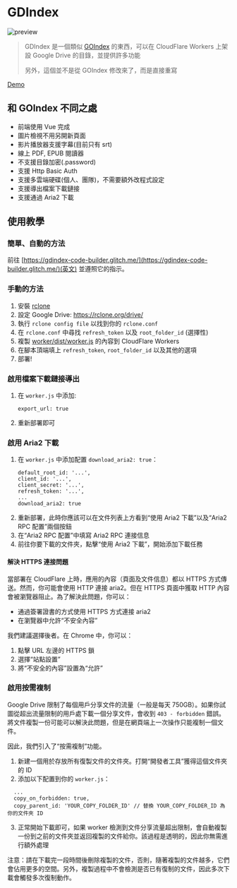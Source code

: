 # GDIndex

![preview](https://i.imgur.com/ENkZwCU.png)

> GDIndex 是一個類似 [GOIndex](https://github.com/donwa/goindex) 的東西，可以在 CloudFlare Workers 上架設 Google Drive 的目錄，並提供許多功能
>
> 另外，這個並不是從 GOIndex 修改來了，而是直接重寫

[Demo](https://gdindex-demo.maple3142.workers.dev/)

## 和 GOIndex 不同之處

-   前端使用 Vue 完成
-   圖片檢視不用另開新頁面
-   影片播放器支援字幕(目前只有 srt)
-   線上 PDF, EPUB 閱讀器
-   不支援目錄加密(.password)
-   支援 Http Basic Auth
-   支援多雲端硬碟(個人、團隊)，不需要額外改程式設定
-   支援導出檔案下載鏈接
-   支援通過 Aria2 下載

## 使用教學

### 簡單、自動的方法

前往 [https://gdindex-code-builder.glitch.me/](https://gdindex-code-builder.glitch.me/)(英文) 並遵照它的指示。

### 手動的方法

1. 安裝 [rclone](https://rclone.org/)
2. 設定 Google Drive: https://rclone.org/drive/
3. 執行 `rclone config file` 以找到你的 `rclone.conf`
4. 在 `rclone.conf` 中尋找 `refresh_token` 以及 `root_folder_id` (選擇性)
5. 複製 [worker/dist/worker.js](worker/dist/worker.js) 的內容到 CloudFlare Workers
6. 在腳本頂端填上 `refresh_token`, `root_folder_id` 以及其他的選項
7. 部署!

### 啟用檔案下載鏈接導出

1. 在 `worker.js` 中添加:
    ```
    export_url: true
    ```
2. 重新部署即可

### 啟用 Aria2 下載

1. 在 `worker.js` 中添加配置 `download_aria2: true`：
    ```
    default_root_id: '...',
    client_id: '...',
    client_secret: '...',
    refresh_token: '...',
    ...
    download_aria2: true
    ```
2. 重新部署，此時你應該可以在文件列表上方看到“使用 Aria2 下載”以及“Aria2 RPC 配置”兩個按鈕
3. 在“Aria2 RPC 配置”中填寫 Aria2 RPC 連接信息
4. 前往你要下載的文件夾，點擊“使用 Aria2 下載”，開始添加下載任務

#### 解決 HTTPS 連接問題

當部署在 CloudFlare 上時，應用的內容（頁面及文件信息）都以 HTTPS 方式傳送。然而，你可能會使用 HTTP 連接 aria2。但在 HTTPS 頁面中獲取 HTTP 內容會被瀏覽器阻止。為了解決此問題，你可以：

- 通過簽署證書的方式使用 HTTPS 方式連接 aria2
- 在瀏覽器中允許“不安全內容”

我們建議選擇後者。在 Chrome 中，你可以：

1. 點擊 URL 左邊的 HTTPS 鎖
2. 選擇“站點設置”
3. 將“不安全的內容”設置為“允許”

### 啟用按需複制

Google Drive 限制了每個用戶分享文件的流量（一般是每天 750GB）。如果你試圖從超出流量限制的用戶處下載一個分享文件，會收到 `403 - forbidden` 錯誤。將文件複製一份可能可以解決此問題，但是在網頁端上一次操作只能複制一個文件。

因此，我們引入了“按需複制”功能。

1. 新建一個用於存放所有復製文件的文件夾。打開“開發者工具”獲得這個文件夾的 ID
2. 添加以下配置到你的 `worker.js`：

```
  ...
  copy_on_forbidden: true,
  copy_parent_id: 'YOUR_COPY_FOLDER_ID' // 替換 YOUR_COPY_FOLDER_ID 為你的文件夾 ID
```

3. 正常開始下載即可，如果 worker 檢測到文件分享流量超出限制，會自動複製一份到之前的文件夾並返回複製的文件給你。該過程是透明的，因此你無需進行額外處理

注意：請在下載完一段時間後刪除複製的文件，否則，隨著複製的文件越多，它們會佔用更多的空間。另外，複製過程中不會檢測是否已有復制的文件，因此多次下載會觸發多次復制動作。
